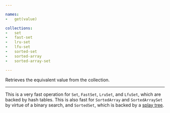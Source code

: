 ```yaml
---

names:
-   get(value)

collections:
-   set
-   fast-set
-   lru-set
-   lfu-set
-   sorted-set
-   sorted-array
-   sorted-array-set

---
```


Retrieves the equivalent value from the collection.

---

This is a very fast operation for `Set`, `FastSet`, `LruSet`, and `LfuSet`,
which are backed by hash tables.
This is also fast for `SortedArray` and `SortedArraySet` by virtue of a binary
search, and `SortedSet`, which is backed by a [splay tree][SplayTree].

[SplayTree]: http://en.wikipedia.org/wiki/Splay_tree

